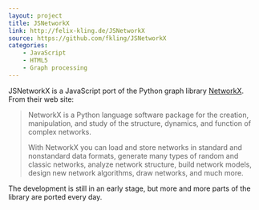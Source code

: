 ```yaml
---
layout: project
title: JSNetworkX
link: http://felix-kling.de/JSNetworkX
source: https://github.com/fkling/JSNetworkX
categories:
    - JavaScript
    - HTML5
    - Graph processing
---
```


JSNetworkX is a JavaScript port of the Python graph library [NetworkX](http://networkx.lanl.gov/). From their web site:

> NetworkX is a Python language software package for the creation, manipulation, and study of the structure, dynamics, and function of complex networks.
> 
> With NetworkX you can load and store networks in standard and nonstandard data formats, generate many types of random and classic networks, analyze network structure, build network models, design new network algorithms, draw networks, and much more.

The development is still in an early stage, but more and more parts of the library
are ported every day.


<script src="/assets/js/jquery-1.7.2.min.js"> </script>
<script src="/assets/js/d3.v2.min.js"> </script>
<script src="/assets/js/jsnetworkx.js"> </script>
<script id="jsnx_anchor">
    var d = $('<div />').appendTo(
        $("#jsnx_anchor").closest('.project').find('.picture')
    ).addClass('image').height(180).width(180).attr('id', 'chart');

(function() {

    // Ordinal color function
    // See the D3 documentation
    var color = d3.scale.category10();

    // *Experimental* graph draw function
    // This will make it into the library eventually, after
    // it has been given a bit more thought.
    //
    // Draw your own graph by opening the console. E.g
    //
    // > G = new jsnx.Graph();
    // > G.add_edge(10,12);
    // > draw_jsnx_graph(G, '#chart');
    //
    // See below for an example of attr data.
    //
    var draw_jsnx_graph = function(G, element, attr) {
        attr = attr || {};
        d3.select(element).select('svg').remove();
        var color = d3.scale.category20(),
        width = attr.width || parseInt(d3.select(element).style('width'), 10),
        height = attr.height || parseInt(d3.select(element).style('height'), 10),
        vis = d3.select(element).append('svg').attr('width', width).attr('height', height);


        vis.style("opacity", 1e-6)
        .transition()
        .duration(1000)
        .style("opacity", 1);

        var nodes = [], nodes_map = {}, edges_map = {}, edges = [];
        jsnx.forEach(G.nbunch_iter(attr.nodes), function(n) {
            var index = nodes.push({label: n, data: G.node[n]});
            nodes_map[n] = index - 1;
        });

        jsnx.forEach(G.edges_iter(attr.nodes, true), function(edg) {
            edges_map[edg] = 1;
            if(edg[1] in nodes_map) {
                edges.push({source: nodes_map[edg[0]], target: nodes_map[edg[1]], data: edg[2]});
            }  
        });

        var na = attr.node_attr || {},
        ns = attr.node_style || {},
        ea = attr.edge_attr || {},
        es = attr.edge_style || {};


        na.r = na.r || 5;
        ns.fill = ns.fill || '#000';
        es.stroke = es.stroke || '#999';


        var force = d3.layout.force()
        .charge(-60)
        .nodes(nodes)
        .links(edges)
        .size([width, height])
        .start();

        force.on("tick", function() {
            vis.selectAll("line")
            .attr("x1", function(d) { return d.source.x; })
            .attr("y1", function(d) { return d.source.y; })
            .attr("x2", function(d) { return d.target.x; })
            .attr("y2", function(d) { return d.target.y; });

            vis.selectAll("circle")
            .attr("cx", function(d) { return d.x; })
            .attr("cy", function(d) { return d.y; });
        });


        var lines = vis.selectAll("line")
        .data(edges)
        .enter().append("line");

        jsnx.forEach(ea, function(k) {
            lines.attr(k, ea[k]);
        });

        jsnx.forEach(es, function(k) {
            lines.style(k, es[k]);
        });


        var circles = vis.selectAll("circle")
        .data(nodes)
        .enter().append("circle")
        .call(force.drag);

        jsnx.forEach(na, function(k) {
            circles.attr(k, na[k]);
        });

        jsnx.forEach(ns, function(k) {
            circles.style(k, ns[k]);
        });
    };

    // Creating the example graph 
    var G = jsnx.Graph();
    G.add_nodes_from([1,2,3,4], {group:0});
    G.add_nodes_from([5,6,7], {group:1});
    G.add_nodes_from([8,9,10,11], {group:2});

    var star = [20,21,22,23,24,25,26,27];
    G.add_nodes_from(star, {group: 3});
    G.add_star(star);


    G.add_path([1,2,5,6,7,8,11]);
    G.add_edges_from([[1,3],[1,4],[3,4],[2,3],[2,4],[8,9],[8,10],[9,10],[11,10],[11,9]]);

    // Draw graph
    draw_jsnx_graph(G, '#chart', {
        node_attr: {
            r: 5,
            title: function(d) { return d.label;}
        },
        node_style: {
            fill: function(d) { return color(d.data.group); }
        },
        edge_style: {
            stroke: '#999'
        }
    });
}());
</script>
